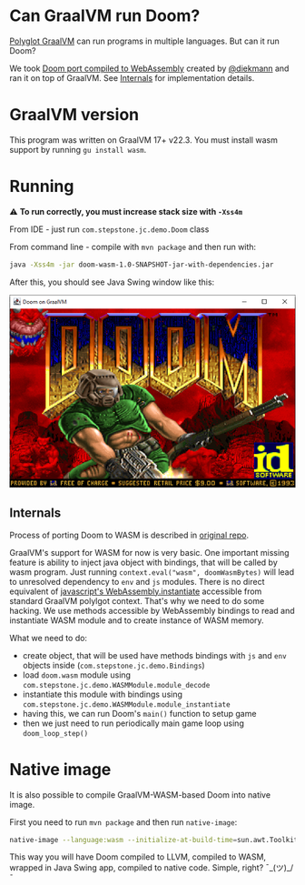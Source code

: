 
# Can GraalVM run Doom?

[Polyglot GraalVM](https://www.graalvm.org/latest/reference-manual/languages/) can run programs in multiple languages. But can it run Doom?

We took [Doom port compiled to WebAssembly](https://github.com/diekmann/wasm-fizzbuzz/tree/main/doom) created by [@diekmann](https://github.com/diekmann) and ran it on top of GraalVM. See [Internals](#Internals) for implementation details.

# GraalVM version

This program was written on GraalVM 17+ v22.3. You must install wasm support by running `gu install wasm`.

# Running

⚠ **To run correctly, you must increase stack size with `-Xss4m`**

From IDE - just run `com.stepstone.jc.demo.Doom` class

From command line - compile with `mvn package` and then run with:
```bash
java -Xss4m -jar doom-wasm-1.0-SNAPSHOT-jar-with-dependencies.jar
```

After this, you should see Java Swing window like this:

![Game window](doom.png)

## Internals

Process of porting Doom to WASM is described in [original repo](https://github.com/diekmann/wasm-fizzbuzz/tree/main/doom).

GraalVM's support for WASM for now is very basic. One important missing feature is ability to inject java object with bindings, that will be called by wasm program.
Just running `context.eval("wasm", doomWasmBytes)` will lead to unresolved dependency to `env` and `js` modules.
There is no direct equivalent of [javascript's WebAssembly.instantiate](https://developer.mozilla.org/en-US/docs/WebAssembly/JavaScript_interface/instantiate) accessible from standard GraalVM polylgot context. That's why we need to do some hacking. We use methods accessible by WebAssembly bindings to read and instantiate WASM module and to create instance of WASM memory.

What we need to do:

* create object, that will be used have methods bindings with `js` and `env` objects inside (`com.stepstone.jc.demo.Bindings`)
* load `doom.wasm` module using `com.stepstone.jc.demo.WASMModule.module_decode`
* instantiate this module with bindings using `com.stepstone.jc.demo.WASMModule.module_instantiate`
* having this, we can run Doom's `main()` function to setup game
* then we just need to run periodically main game loop using `doom_loop_step()`

# Native image

It is also possible to compile GraalVM-WASM-based Doom into native image.

First you need to run `mvn package` and then run `native-image`:

```bash
native-image --language:wasm --initialize-at-build-time=sun.awt.Toolkit -Djava.awt.headless=false -H:ConfigurationFileDirectories=native-config -H:DynamicProxyConfigurationFiles=native-config\dynamic-proxy.json --no-fallback  -jar target\doom-wasm-1.0-SNAPSHOT-jar-with-dependencies.jar  
```

This way you will have Doom compiled to LLVM, compiled to WASM, wrapped in Java Swing app, compiled to native code. Simple, right? ¯\_(ツ)_/¯